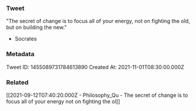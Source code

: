 ### Tweet
"The secret of change is to focus all of your energy, not on fighting the old, but on building the new."

- Socrates

### Metadata
Tweet ID: 1455089731784613890
Created At: 2021-11-01T08:30:00.000Z

### Related
[[2021-09-12T07:40:20.000Z - Philosophy_Qu - The secret of change is to focus all of your energy not on fighting the ol]]

